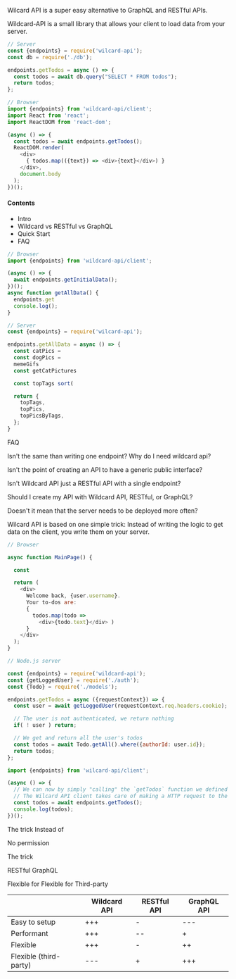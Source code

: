 
Wilcard API is a super easy alternative to GraphQL and RESTful APIs.


Wildcard-API is a small library that allows your client to load data from your server.

~~~js
// Server
const {endpoints} = require('wilcard-api');
const db = require('./db');

endpoints.getTodos = async () => {
  const todos = await db.query("SELECT * FROM todos");
  return todos;
};

// Browser
import {endpoints} from 'wildcard-api/client';
import React from 'react';
import ReactDOM from 'react-dom';

(async () => {
  const todos = await endpoints.getTodos();
  ReactDOM.render(
    <div>
      { todos.map(({text}) => <div>{text}</div>) }
    </div>,
    document.body
  );
})();
~~~


#### Contents

 - Intro
 - Wildcard vs RESTful vs GraphQL
 - Quick Start
 - FAQ



~~~js
// Browser
import {endpoints} from 'wildcard-api/client';

(async () => {
  await endpoints.getInitialData();
})();
async function getAllData() {
  endpoints.get
  console.log();
}

// Server
const {endpoints} = require('wilcard-api');

endpoints.getAllData = async () => {
  const catPics = 
  const dogPics = 
  memeGifs
  const getCatPictures

  const topTags sort(

  return {
    topTags,
    topPics,
    topPicsByTags,
  };
}
~~~







FAQ

Isn't the same than writing one endpoint? Why do I need wildcard api?

Isn't the point of creating an API to have a generic public interface?

Isn't Wildcard API just a RESTful API with a single endpoint?

Should I create my API with Wildcard API, RESTful, or GraphQL?

Doesn't it mean that the server needs to be deployed more often?



Wilcard API is based on one simple trick:
Instead of writing the logic to get data on the client, you write them on your server.


~~~js
// Browser

async function MainPage() {

  const 

  return (
    <div>
      Welcome back, {user.username}.
      Your to-dos are:
      {
        todos.map(todo =>
          <div>{todo.text}</div> )
      }
    </div>
  );
}

// Node.js server
~~~

~~~js
const {endpoints} = require('wildcard-api');
const {getLoggedUser} = require('./auth');
const {Todo} = require('./models');

endpoints.getTodos = async ({requestContext}) => {
  const user = await getLoggedUser(requestContext.req.headers.cookie);

  // The user is not authenticated, we return nothing
  if( ! user ) return;

  // We get and return all the user's todos
  const todos = await Todo.getAll().where({authorId: user.id});
  return todos;
};
~~~

~~~js
import {endpoints} from 'wilcard-api/client';

(async () => {
  // We can now by simply "calling" the `getTodos` function we defined on the server
  // The Wilcard API client takes care of making a HTTP request to the server and serializing the data to JSON
  const todos = await endpoints.getTodos();
  console.log(todos);
})();
~~~



The trick 
Instead of 

No permission

The trick 

RESTful GraphQL

Flexible for 
Flexible for Third-party

|                        | Wildcard API  | RESTful API   | GraphQL API   |
| ---------------------- | ------------- | ------------- | ------------- |
| Easy to setup          | +++ | - | --- |
| Performant             | +++ | -- | + |
| Flexible               | +++ | - | ++ |
| Flexible (third-party) | --- | + | +++ |

